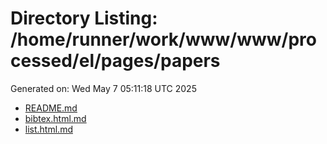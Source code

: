 # Directory Listing: /home/runner/work/www/www/processed/el/pages/papers
Generated on: Wed May  7 05:11:18 UTC 2025

- [README.md](README.md)
- [bibtex.html.md](bibtex.html.md)
- [list.html.md](list.html.md)
